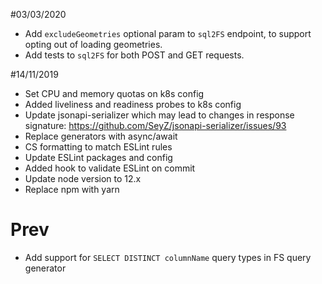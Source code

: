 #03/03/2020
- Add `excludeGeometries` optional param to `sql2FS` endpoint, to support opting out of loading geometries.
- Add tests to `sql2FS` for both POST and GET requests.

#14/11/2019
- Set CPU and memory quotas on k8s config
- Added liveliness and readiness probes to k8s config
- Update jsonapi-serializer which may lead to changes in response signature: https://github.com/SeyZ/jsonapi-serializer/issues/93
- Replace generators with async/await
- CS formatting to match ESLint rules
- Update ESLint packages and config
- Added hook to validate ESLint on commit 
- Update node version to 12.x
- Replace npm with yarn

# Prev
- Add support for `SELECT DISTINCT columnName` query types in FS query generator
